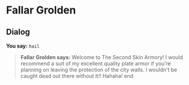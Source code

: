 # Fallar Grolden


## Dialog

**You say:** `hail`



>**Fallar Grolden says:** Welcome to The Second Skin Armory! I would recommend a suit of my excellent quality plate armor if you're planning on leaving the protection of the city walls. I wouldn't be caught dead out there without it!! Hahaha!
end
